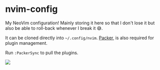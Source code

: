# nvim-config
My NeoVim configuration! Mainly storing it here so that I don't lose it but also be able to roll-back whenever I break it 😅.

It can be cloned directly into `~/.config/nvim`. [Packer](https://github.com/wbthomason/packer.nvim), is also required for plugin management. 

Run `:PackerSync` to pull the plugins.

![](https://media.giphy.com/media/5Zesu5VPNGJlm/giphy-downsized.gif)
